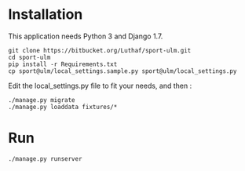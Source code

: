 # Installation

This application needs Python 3 and Django 1.7.

```
git clone https://bitbucket.org/Luthaf/sport-ulm.git
cd sport-ulm
pip install -r Requirements.txt
cp sport@ulm/local_settings.sample.py sport@ulm/local_settings.py
```

Edit the local_settings.py file to fit your needs, and then :

```
./manage.py migrate
./manage.py loaddata fixtures/*
```

# Run

```
./manage.py runserver
```
